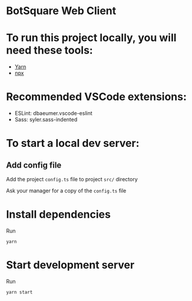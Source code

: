 # BotSquare Web Client

# To run this project locally, you will need these tools:
- [Yarn](https://yarnpkg.com/)
- [npx](https://github.com/npm/npx)

# Recommended VSCode extensions:
- ESLint: dbaeumer.vscode-eslint
- Sass: syler.sass-indented

# To start a local dev server:
## Add config file
Add the project ```config.ts``` file to project ```src/``` directory

Ask your manager for a copy of the ```config.ts``` file

# Install dependencies
Run
```
yarn
```

# Start development server
Run
```
yarn start
```
